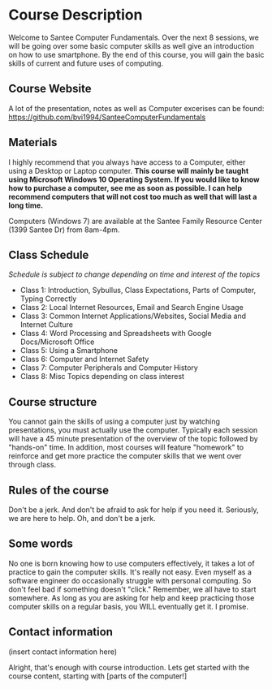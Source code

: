 # Course Description 

Welcome to Santee Computer Fundamentals. Over the next 8 sessions, we will be going over some basic computer skills as well give an introduction on how to use smartphone. By the end of this course, you will gain the basic skills of current and future uses of computing. 

## Course Website

A lot of the presentation, notes as well as Computer excerises can be found: https://github.com/bvi1994/SanteeComputerFundamentals

## Materials

I highly recommend that you always have access to a Computer, either using a Desktop or Laptop computer. **This course will mainly be taught using Microsoft Windows 10 Operating System. If you would like to know how to purchase a computer, see me as soon as possible. I can help recommend computers that will not cost too much as well that will last a long time.**

Computers (Windows 7) are available at the Santee Family Resource Center (1399 Santee Dr) from 8am-4pm. 

## Class Schedule 

*Schedule is subject to change depending on time and interest of the topics*

- Class 1: Introduction, Sybullus, Class Expectations, Parts of Computer, Typing Correctly
- Class 2: Local Internet Resources, Email and Search Engine Usage
- Class 3: Common Internet Applications/Websites, Social Media and Internet Culture
- Class 4: Word Processing and Spreadsheets with Google Docs/Microsoft Office
- Class 5: Using a Smartphone
- Class 6: Computer and Internet Safety
- Class 7: Computer Peripherals and Computer History
- Class 8: Misc Topics depending on class interest

## Course structure
You cannot gain the skills of using a computer just by watching presentations, you must actually use the computer.  Typically each session will have a 45 minute presentation of the overview of the topic followed by "hands-on" time. In addition, most courses will feature "homework" to reinforce and get more practice the computer skills that we went over through class. 

## Rules of the course

Don't be a jerk. And don't be afraid to ask for help if you need it. Seriously, we are here to help. Oh, and don't be a jerk. 

## Some words

No one is born knowing how to use computers effectively, it takes a lot of practice to gain the computer skills. It's really not easy. Even myself as a software engineer do occasionally struggle with personal computing. So don't feel bad if something doesn't "click." Remember, we all have to start somewhere. As long as you are asking for help and keep practicing those computer skills on a regular basis, you WILL eventually get it. I promise. 

## Contact information

(insert contact information here) 

Alright, that's enough with course introduction. Lets get started with the course content, starting with [parts of the computer!]
